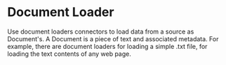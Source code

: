 # Document Loader

Use document loaders connectors to load data from a source as Document's. A Document is a piece of text and associated metadata. For example, there are document loaders for loading a simple .txt file, for loading the text contents of any web page.